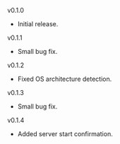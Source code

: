 v0.1.0
 - Initial release.

v0.1.1
 - Small bug fix.

v0.1.2
 - Fixed OS architecture detection.

v0.1.3
 - Small bug fix.

v0.1.4
 - Added server start confirmation.
